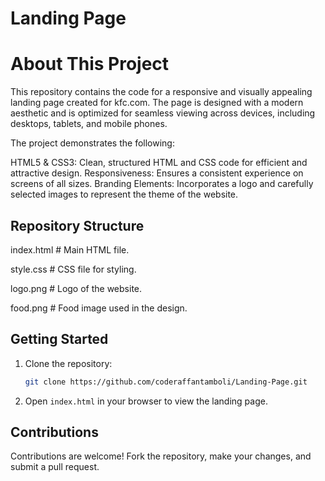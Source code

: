 # Landing Page

# About This Project
This repository contains the code for a responsive and visually appealing landing page created for kfc.com. The page is designed with a modern aesthetic and is optimized for seamless viewing across devices, including desktops, tablets, and mobile phones.

The project demonstrates the following:

HTML5 & CSS3: Clean, structured HTML and CSS code for efficient and attractive design.
Responsiveness: Ensures a consistent experience on screens of all sizes.
Branding Elements: Incorporates a logo and carefully selected images to represent the theme of the website.

## Repository Structure
index.html  # Main HTML file.

style.css # CSS file for styling.

logo.png # Logo of the website.

food.png # Food image used in the design.



## Getting Started
1. Clone the repository:
   ```bash
   git clone https://github.com/coderaffantamboli/Landing-Page.git
   ```
2. Open `index.html` in your browser to view the landing page.

## Contributions
Contributions are welcome! Fork the repository, make your changes, and submit a pull request.
